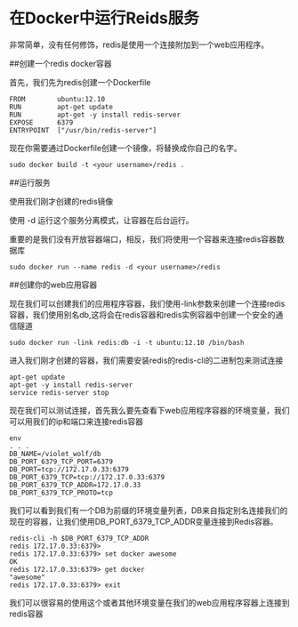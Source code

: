 在Docker中运行Reids服务
===

非常简单，没有任何修饰，redis是使用一个连接附加到一个web应用程序。

##创建一个redis docker容器

首先，我们先为redis创建一个Dockerfile

	FROM        ubuntu:12.10
	RUN         apt-get update
	RUN         apt-get -y install redis-server
	EXPOSE      6379
	ENTRYPOINT  ["/usr/bin/redis-server"]

现在你需要通过Dockerfile创建一个镜像，将<your username>替换成你自己的名字。

	sudo docker build -t <your username>/redis .
	
##运行服务

使用我们刚才创建的redis镜像

使用 -d 运行这个服务分离模式，让容器在后台运行。

重要的是我们没有开放容器端口，相反，我们将使用一个容器来连接redis容器数据库

	sudo docker run --name redis -d <your username>/redis

##创建你的web应用容器

现在我们可以创建我们的应用程序容器，我们使用-link参数来创建一个连接redis容器，我们使用别名db,这将会在redis容器和redis实例容器中创建一个安全的通信隧道

	sudo docker run -link redis:db -i -t ubuntu:12.10 /bin/bash
	
进入我们刚才创建的容器，我们需要安装redis的redis-cli的二进制包来测试连接

	apt-get update
	apt-get -y install redis-server
	service redis-server stop
	
现在我们可以测试连接，首先我么要先查看下web应用程序容器的环境变量，我们可以用我们的ip和端口来连接redis容器

	env
	. . .
	DB_NAME=/violet_wolf/db
	DB_PORT_6379_TCP_PORT=6379
	DB_PORT=tcp://172.17.0.33:6379
	DB_PORT_6379_TCP=tcp://172.17.0.33:6379
	DB_PORT_6379_TCP_ADDR=172.17.0.33
	DB_PORT_6379_TCP_PROTO=tcp
	
我们可以看到我们有一个DB为前缀的环境变量列表，DB来自指定别名连接我们的现在的容器，让我们使用DB_PORT_6379_TCP_ADDR变量连接到Redis容器。

	redis-cli -h $DB_PORT_6379_TCP_ADDR
	redis 172.17.0.33:6379>
	redis 172.17.0.33:6379> set docker awesome
	OK
	redis 172.17.0.33:6379> get docker
	"awesome"
	redis 172.17.0.33:6379> exit
	
我们可以很容易的使用这个或者其他环境变量在我们的web应用程序容器上连接到redis容器
